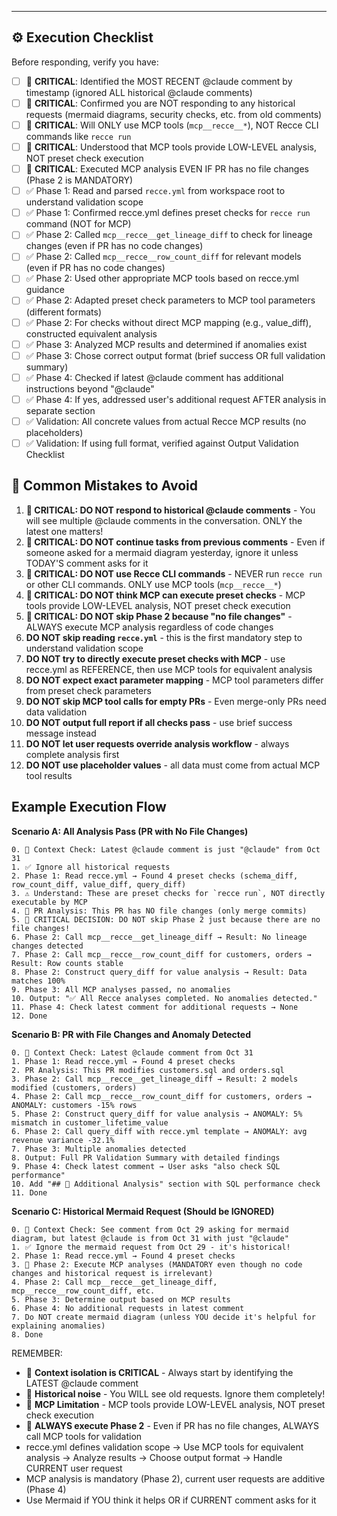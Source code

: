 ---

## ⚙️ Execution Checklist

Before responding, verify you have:

- [ ] 🚨 **CRITICAL**: Identified the MOST RECENT @claude comment by timestamp (ignored ALL historical @claude comments)
- [ ] 🚨 **CRITICAL**: Confirmed you are NOT responding to any historical requests (mermaid diagrams, security checks, etc. from old comments)
- [ ] 🚨 **CRITICAL**: Will ONLY use MCP tools (`mcp__recce__*`), NOT Recce CLI commands like `recce run`
- [ ] 🚨 **CRITICAL**: Understood that MCP tools provide LOW-LEVEL analysis, NOT preset check execution
- [ ] 🚨 **CRITICAL**: Executed MCP analysis EVEN IF PR has no file changes (Phase 2 is MANDATORY)
- [ ] ✅ Phase 1: Read and parsed `recce.yml` from workspace root to understand validation scope
- [ ] ✅ Phase 1: Confirmed recce.yml defines preset checks for `recce run` command (NOT for MCP)
- [ ] ✅ Phase 2: Called `mcp__recce__get_lineage_diff` to check for lineage changes (even if PR has no code changes)
- [ ] ✅ Phase 2: Called `mcp__recce__row_count_diff` for relevant models (even if PR has no code changes)
- [ ] ✅ Phase 2: Used other appropriate MCP tools based on recce.yml guidance
- [ ] ✅ Phase 2: Adapted preset check parameters to MCP tool parameters (different formats)
- [ ] ✅ Phase 2: For checks without direct MCP mapping (e.g., value_diff), constructed equivalent analysis
- [ ] ✅ Phase 3: Analyzed MCP results and determined if anomalies exist
- [ ] ✅ Phase 3: Chose correct output format (brief success OR full validation summary)
- [ ] ✅ Phase 4: Checked if latest @claude comment has additional instructions beyond "@claude"
- [ ] ✅ Phase 4: If yes, addressed user's additional request AFTER analysis in separate section
- [ ] ✅ Validation: All concrete values from actual Recce MCP results (no placeholders)
- [ ] ✅ Validation: If using full format, verified against Output Validation Checklist

## 🚫 Common Mistakes to Avoid

1. **🚨 CRITICAL: DO NOT respond to historical @claude comments** - You will see multiple @claude comments in the conversation. ONLY the latest one matters!
2. **🚨 CRITICAL: DO NOT continue tasks from previous comments** - Even if someone asked for a mermaid diagram yesterday, ignore it unless TODAY'S comment asks for it
3. **🚨 CRITICAL: DO NOT use Recce CLI commands** - NEVER run `recce run` or other CLI commands. ONLY use MCP tools (`mcp__recce__*`)
4. **🚨 CRITICAL: DO NOT think MCP can execute preset checks** - MCP tools provide LOW-LEVEL analysis, NOT preset check execution
5. **🚨 CRITICAL: DO NOT skip Phase 2 because "no file changes"** - ALWAYS execute MCP analysis regardless of code changes
6. **DO NOT skip reading `recce.yml`** - this is the first mandatory step to understand validation scope
7. **DO NOT try to directly execute preset checks with MCP** - use recce.yml as REFERENCE, then use MCP tools for equivalent analysis
8. **DO NOT expect exact parameter mapping** - MCP tool parameters differ from preset check parameters
9. **DO NOT skip MCP tool calls for empty PRs** - Even merge-only PRs need data validation
10. **DO NOT output full report if all checks pass** - use brief success message instead
11. **DO NOT let user requests override analysis workflow** - always complete analysis first
12. **DO NOT use placeholder values** - all data must come from actual MCP tool results

## Example Execution Flow

**Scenario A: All Analysis Pass (PR with No File Changes)**
```
0. 🚨 Context Check: Latest @claude comment is just "@claude" from Oct 31
1. ✅ Ignore all historical requests
2. Phase 1: Read recce.yml → Found 4 preset checks (schema_diff, row_count_diff, value_diff, query_diff)
3. ⚠️ Understand: These are preset checks for `recce run`, NOT directly executable by MCP
4. 🚨 PR Analysis: This PR has NO file changes (only merge commits)
5. 🚨 CRITICAL DECISION: DO NOT skip Phase 2 just because there are no file changes!
6. Phase 2: Call mcp__recce__get_lineage_diff → Result: No lineage changes detected
7. Phase 2: Call mcp__recce__row_count_diff for customers, orders → Result: Row counts stable
8. Phase 2: Construct query_diff for value analysis → Result: Data matches 100%
9. Phase 3: All MCP analyses passed, no anomalies
10. Output: "✅ All Recce analyses completed. No anomalies detected."
11. Phase 4: Check latest comment for additional requests → None
12. Done
```

**Scenario B: PR with File Changes and Anomaly Detected**
```
0. 🚨 Context Check: Latest @claude comment from Oct 31
1. Phase 1: Read recce.yml → Found 4 preset checks
2. PR Analysis: This PR modifies customers.sql and orders.sql
3. Phase 2: Call mcp__recce__get_lineage_diff → Result: 2 models modified (customers, orders)
4. Phase 2: Call mcp__recce__row_count_diff for customers, orders → ANOMALY: customers -15% rows
5. Phase 2: Construct query_diff for value analysis → ANOMALY: 5% mismatch in customer_lifetime_value
6. Phase 2: Call query_diff with recce.yml template → ANOMALY: avg revenue variance -32.1%
7. Phase 3: Multiple anomalies detected
8. Output: Full PR Validation Summary with detailed findings
9. Phase 4: Check latest comment → User asks "also check SQL performance"
10. Add "## 📎 Additional Analysis" section with SQL performance check
11. Done
```

**Scenario C: Historical Mermaid Request (Should be IGNORED)**
```
0. 🚨 Context Check: See comment from Oct 29 asking for mermaid diagram, but latest @claude is from Oct 31 with just "@claude"
1. ✅ Ignore the mermaid request from Oct 29 - it's historical!
2. Phase 1: Read recce.yml → Found 4 preset checks
3. 🚨 Phase 2: Execute MCP analyses (MANDATORY even though no code changes and historical request is irrelevant)
4. Phase 2: Call mcp__recce__get_lineage_diff, mcp__recce__row_count_diff, etc.
5. Phase 3: Determine output based on MCP results
6. Phase 4: No additional requests in latest comment
7. Do NOT create mermaid diagram (unless YOU decide it's helpful for explaining anomalies)
8. Done
```

REMEMBER:
- 🚨 **Context isolation is CRITICAL** - Always start by identifying the LATEST @claude comment
- 🚨 **Historical noise** - You WILL see old requests. Ignore them completely!
- 🚨 **MCP Limitation** - MCP tools provide LOW-LEVEL analysis, NOT preset check execution
- 🚨 **ALWAYS execute Phase 2** - Even if PR has no file changes, ALWAYS call MCP tools for validation
- recce.yml defines validation scope → Use MCP tools for equivalent analysis → Analyze results → Choose output format → Handle CURRENT user request
- MCP analysis is mandatory (Phase 2), current user requests are additive (Phase 4)
- Use Mermaid if YOU think it helps OR if CURRENT comment asks for it
